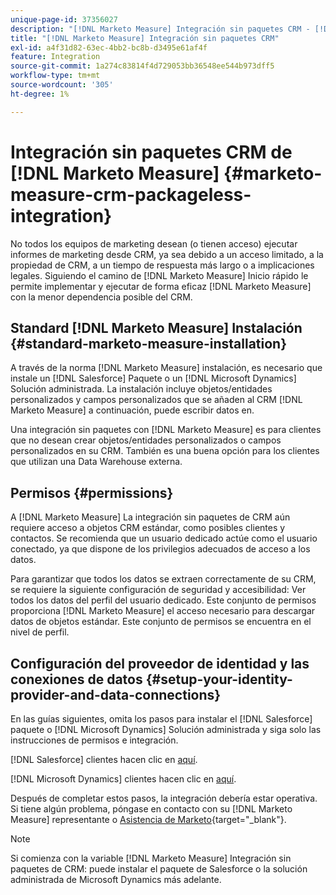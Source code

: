 ```yaml
---
unique-page-id: 37356027
description: "[!DNL Marketo Measure] Integración sin paquetes CRM - [!DNL Marketo Measure]"
title: "[!DNL Marketo Measure] Integración sin paquetes CRM"
exl-id: a4f31d82-63ec-4bb2-bc8b-d3495e61af4f
feature: Integration
source-git-commit: 1a274c83814f4d729053bb36548ee544b973dff5
workflow-type: tm+mt
source-wordcount: '305'
ht-degree: 1%

---
```


# Integración sin paquetes CRM de [!DNL Marketo Measure] {#marketo-measure-crm-packageless-integration}

No todos los equipos de marketing desean (o tienen acceso) ejecutar informes de marketing desde CRM, ya sea debido a un acceso limitado, a la propiedad de CRM, a un tiempo de respuesta más largo o a implicaciones legales. Siguiendo el camino de [!DNL Marketo Measure] Inicio rápido le permite implementar y ejecutar de forma eficaz [!DNL Marketo Measure] con la menor dependencia posible del CRM.

## Standard [!DNL Marketo Measure] Instalación {#standard-marketo-measure-installation}

A través de la norma [!DNL Marketo Measure] instalación, es necesario que instale un [!DNL Salesforce] Paquete o un [!DNL Microsoft Dynamics] Solución administrada. La instalación incluye objetos/entidades personalizados y campos personalizados que se añaden al CRM [!DNL Marketo Measure] a continuación, puede escribir datos en.

Una integración sin paquetes con [!DNL Marketo Measure] es para clientes que no desean crear objetos/entidades personalizados o campos personalizados en su CRM. También es una buena opción para los clientes que utilizan una Data Warehouse externa.

## Permisos {#permissions}

A [!DNL Marketo Measure] La integración sin paquetes de CRM aún requiere acceso a objetos CRM estándar, como posibles clientes y contactos. Se recomienda que un usuario dedicado actúe como el usuario conectado, ya que dispone de los privilegios adecuados de acceso a los datos.

Para garantizar que todos los datos se extraen correctamente de su CRM, se requiere la siguiente configuración de seguridad y accesibilidad: Ver todos los datos del perfil del usuario dedicado. Este conjunto de permisos proporciona [!DNL Marketo Measure] el acceso necesario para descargar datos de objetos estándar. Este conjunto de permisos se encuentra en el nivel de perfil.

## Configuración del proveedor de identidad y las conexiones de datos {#setup-your-identity-provider-and-data-connections}

En las guías siguientes, omita los pasos para instalar el [!DNL Salesforce] paquete o [!DNL Microsoft Dynamics] Solución administrada y siga solo las instrucciones de permisos e integración.

[!DNL Salesforce] clientes hacen clic en [aquí](/help/configuration-and-setup/marketo-measure-and-salesforce/marketo-measure-salesforce-package-installation-and-set-up.md).

[!DNL Microsoft Dynamics] clientes hacen clic en [aquí](/help/marketo-measure-and-dynamics/getting-started-with-marketo-measure-and-dynamics/microsoft-dynamics-crm-installation-guide.md).

Después de completar estos pasos, la integración debería estar operativa. Si tiene algún problema, póngase en contacto con su [!DNL Marketo Measure] representante o [Asistencia de Marketo](https://nation.marketo.com/t5/support/ct-p/Support){target="_blank"}.

>[!NOTE]
>
>Si comienza con la variable [!DNL Marketo Measure] Integración sin paquetes de CRM: puede instalar el paquete de Salesforce o la solución administrada de Microsoft Dynamics más adelante.
